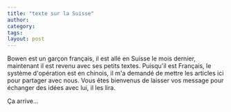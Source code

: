 ```yaml
---
title: "texte sur la Suisse"
author:
category: 
tags: 
layout: post
---
```

Bowen est un garçon français, il est allé en Suisse le mois dernier, maintenant il est revenu avec ses petits textes. Puisqu'il est Français, le système d'opération est en chinois, il m'a demandé de mettre les articles ici pour partager avec nous. Vous êtes bienvenus de laisser vos message pour échanger des idées avec lui, il les lira. 

Ça arrive… 

